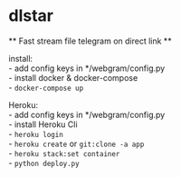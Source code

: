 # dlstar

** Fast stream file telegram on direct link **   

install:  
    - add config keys in */webgram/config.py  
    - install docker & docker-compose  
    - `docker-compose up`  

Heroku:  
    - add config keys in */webgram/config.py  
    - install Heroku Cli  
    - `heroku login`  
    - `heroku create` or `git:clone -a app`  
    - `heroku stack:set container`  
    - `python deploy.py`  
